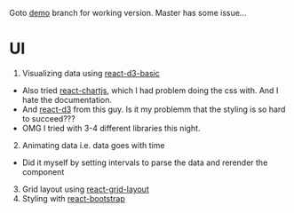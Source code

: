 Goto [demo](https://github.com/pyliaorachel/hack-with-ix/tree/demo) branch for working version. Master has some issue...

# UI

1. Visualizing data using [react-d3-basic](https://github.com/react-d3/react-d3-basic)
 - Also tried [react-chartjs](https://github.com/reactjs/react-chartjs), which I had problem doing the css with. And I hate the documentation.
 - And [react-d3](https://github.com/esbullington/react-d3) from this guy. Is it my problemm that the styling is so hard to succeed???
 - OMG I tried with 3-4 different libraries this night.
2. Animating data i.e. data goes with time
 - Did it myself by setting intervals to parse the data and rerender the component
3. Grid layout using [react-grid-layout](https://github.com/STRML/react-grid-layout#features)
4. Styling with [react-bootstrap](https://react-bootstrap.github.io/components.html)
